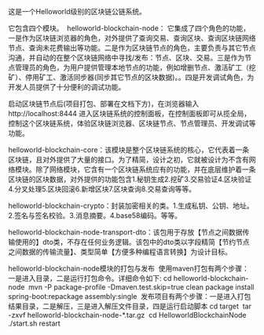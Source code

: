 这是一个Helloworld级别的区块链公链系统。

它包含四个模块。 
helloworld-blockchain-node： 它集成了四个角色的功能，一是作为区块链浏览器的角色，对外提供了查询交易、查询区块、查询区块链网络节点、查询未花费输出等功能。二是作为区块链节点的角色，主要负责与其它节点沟通，并自动的在整个区块链网络中寻找/发布：节点、区块、交易。三是作为节点管理员的角色，为用户提供管理本地节点的功能，例如增删节点、激活矿工（挖矿）、停用矿工、激活同步器(同步其它节点的区块数据)。。四是开发调试角色，为开发人员提供了十分便利的调试功能。

启动区块链节点后(项目打包、部署在文档下方)，在浏览器输入 http://localhost:8444 进入区块链系统的控制面板，在控制面板即可从揽全局，控制这个区块链系统，体验区块链浏览器、区块链节点、节点管理员、开发调试等功能。


helloworld-blockchain-core：该模块是整个区块链系统的核心，它代表着一条区块链，且对外提供了大量的接口。为了精简，设计之初，它就被设计为不含有网络模块。除了网络模块，它含有一个区块链系统应有的功能，并在底层维护着一条区块链的区块数据，对外提供的功能包含1.秘钥生成2.挖矿3.交易验证4.区块验证4.分叉处理5.区块回滚6.新增区块7.区块查询8.交易查询等等。

helloworld-blockchain-crypto：封装加密相关的类。1.生成私钥、公钥、地址。2.签名与签名校验。3.消息摘要。4.base58编码。等等。

helloworld-blockchain-node-transport-dto：该包用于存放【节点之间数据传输使用的】dto类，不存在任何业务逻辑。该包中的dto类以字段精简【节约节点之间数据的传输流量】、类型简单【方便多种编程语言转换】为设计目标。 

helloworld-blockchain-node模块的打包与发布 
使用maven打包有两个步骤：一是进入目录，二是运行打包命令。详细命令如下:
cd helloworld-blockchain-node 
mvn -P package-profile -Dmaven.test.skip=true clean package install spring-boot:repackage assembly:single 
发布项目有两个步骤：一是进入打包结果目录，二是解压，三是进入解压文件目录，四是运行启动脚本
cd target 
tar -zxvf helloworld-blockchain-node-*.tar.gz 
cd HelloworldBlockchainNode 
./start.sh restart